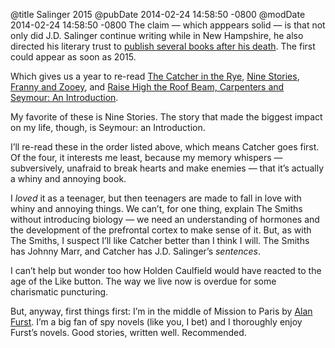 @title Salinger 2015
@pubDate 2014-02-24 14:58:50 -0800
@modDate 2014-02-24 14:58:50 -0800
The claim — which apppears solid — is that not only did J.D. Salinger continue writing while in New Hampshire, he also directed his literary trust to [publish several books after his death](http://www.nytimes.com/2013/08/25/business/media/film-on-j-d-salinger-claims-more-books-coming.html?pagewanted=all&_r=0). The first could appear as soon as 2015.

Which gives us a year to re-read [The Catcher in the Rye](http://en.wikipedia.org/wiki/The_Catcher_in_the_Rye), <a href="http://en.wikipedia.org/wiki/Nine_Stories_(Salinger)">Nine Stories</a>, [Franny and Zooey](http://en.wikipedia.org/wiki/Franny_and_Zooey), and [Raise High the Roof Beam, Carpenters and Seymour: An Introduction](http://en.wikipedia.org/wiki/Raise_High_the_Roof_Beam,_Carpenters_and_Seymour:_An_Introduction).

My favorite of these is Nine Stories. The story that made the biggest impact on my life, though, is Seymour: an Introduction.

I’ll re-read these in the order listed above, which means Catcher goes first. Of the four, it interests me least, because my memory whispers — subversively, unafraid to break hearts and make enemies — that it’s actually a whiny and annoying book.

I *loved* it as a teenager, but then teenagers are made to fall in love with whiny and annoying things. We can’t, for one thing, explain The Smiths without introducing biology — we need an understanding of hormones and the development of the prefrontal cortex to make sense of it. But, as with The Smiths, I suspect I’ll like Catcher better than I think I will. The Smiths has Johnny Marr, and Catcher has J.D. Salinger’s <em>sentences</em>.

I can’t help but wonder too how Holden Caulfield would have reacted to the age of the Like button. The way we live now is overdue for some charismatic puncturing.

But, anyway, first things first: I’m in the middle of Mission to Paris by [Alan Furst](http://www.alanfurst.net/). I’m a big fan of spy novels (like you, I bet) and I thoroughly enjoy Furst’s novels. Good stories, written well. Recommended.
